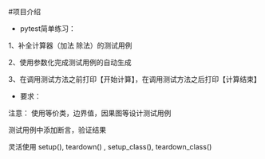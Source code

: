 #项目介绍
- pytest简单练习：

1、补全计算器（加法 除法）的测试用例

2、使用参数化完成测试用例的自动生成

3、在调用测试方法之前打印【开始计算】，在调用测试方法之后打印【计算结束】

- 要求：

注意：
使用等价类，边界值，因果图等设计测试用例

测试用例中添加断言，验证结果

灵活使用 setup(), teardown() , setup_class(), teardown_class()
